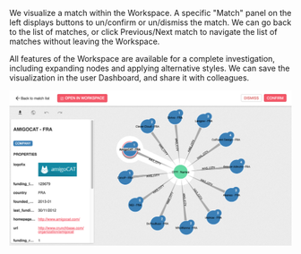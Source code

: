 
We visualize a match within the Workspace. 
A specific "Match" panel on the left displays buttons to un/confirm or 
un/dismiss the match. 
We can go back to the list of matches, or click Previous/Next match to 
navigate the list of matches without leaving the Workspace.

All features of the Workspace are available for a complete 
investigation, including expanding nodes and applying alternative 
styles. We can save the visualization in the user Dashboard, and share 
it with colleagues.

![](alert-viz.png)
